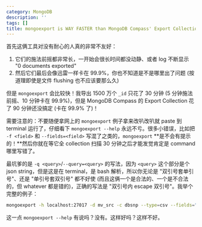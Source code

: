 ```yaml
---
category: MongoDB
description: ''
tags: []
title: mongoexport is WAY FASTER than MongoDB Compass' Export Collection UI, but...
---
```


首先这俩工具对没有耐心的人真的非常不友好：

1. 它们的施法前摇都非常长，一开始会很长时间都没动静、或者 log 不断显示 "0 documents exported"
2. 然后它们最后会像迅雷一样卡在 99.9%，你也不知道是不是哪里出了问题 (按道理即使是文件 flushing 也不应该要那么久)

但是 `mongoexport` 会比较快！我导出 1500 万个 `_id` 只花了 30 分钟 (5 分钟施法前摇、10 分钟卡在 99.9%)，但是 MongoDB Compass 的 Export Collection 花了 90 分钟还没搞定 (卡在 99.9% 了)！

需要注意的：不要随便拿网上的 `mongoexport` 例子拿来改叭改叭就 paste 到 terminal 运行了，仔细看下 `mongoexport --help` 永远不亏。很多小错误，比如把 `-f <field>` 和 `--fields=<field>` 写混了之类的，`mongoexport` **是不会有提示的！**然后你就在等它全 collection 扫描 30 分钟之后才能发觉肯定是 command 哪里写错了。

最坑爹的是 `-q <query>`/`--query=<query>` 的写法，因为 `<query>` 这个部分是个 json string，但是这是在 terminal，是 bash 解析，所以你无论是 "双引号套单引号"、还是 "单引号套双引号" 都不好使 (而且这俩一个是合法的、一个是不合法的，但 whatever 都是错的)，正确的写法是 "双引号内 escape 双引号"。我举个完整的例子：

```bash
mongoexport -h localhost:27017 -d mv_src -c dbsnp --type=csv --fields="_id" --query="{\"dbsnp.chrom\":\"22\"}" --out=dbsnp_id.csv
```

这一点 `mongoexport --help` 有说吗？没有。这样好吗？这样不好。